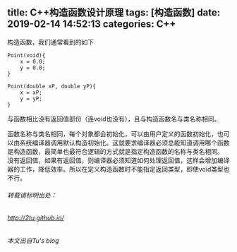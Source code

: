 title: C++构造函数设计原理
tags: [构造函数]
date: 2019-02-14 14:52:13
categories: C++ 
---
构造函数，我们通常看到的如下  
```
Point(void){
    x = 0.0;
    y = 0.0;
}

Point(double xP, double yP){
    x = xP;
    y = yP;
}
```
与函数相比没有返回值部份（连void也没有），且与构造函数名与类名称相同。  
<!-- more -->
函数名称与类名相同，每个对象都会初始化，可以由用户定义的函数初始化，也可以由系统编译器调用默认构造初始化。这就要求编译器必须总能知道调用哪个函数是构造函数，最简单也最符合逻辑的方式就是指定构造函数的名称与类名相同。  
没有返回值，如果有返回值，则编译器必须知道如何处理返回值，这样会增加编译器的工作，降低效率。所以在定义构造函数时不能指定返回类型，即使void类型也不行。

###### 转载请标明出处： 
###### http://2tu.github.io/
###### 本文出自Tu's blog